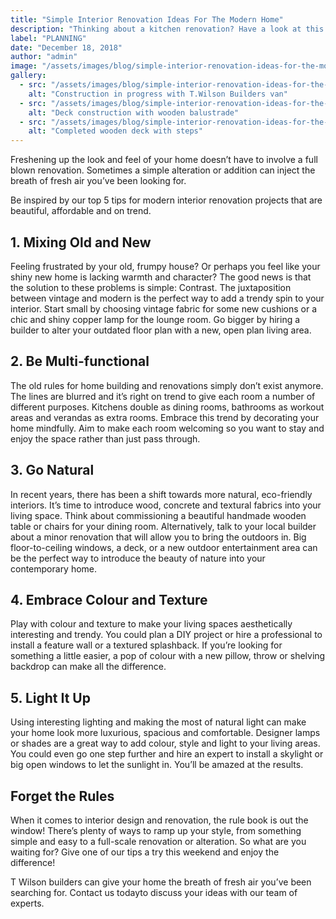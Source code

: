 ```yaml
---
title: "Simple Interior Renovation Ideas For The Modern Home"
description: "Thinking about a kitchen renovation? Have a look at this article for some key things to keep in mind."
label: "PLANNING"
date: "December 18, 2018"
author: "admin"
image: "/assets/images/blog/simple-interior-renovation-ideas-for-the-modern-home/1.jpg"
gallery:
  - src: "/assets/images/blog/simple-interior-renovation-ideas-for-the-modern-home/1.jpg"
    alt: "Construction in progress with T.Wilson Builders van"
  - src: "/assets/images/blog/simple-interior-renovation-ideas-for-the-modern-home/2.jpg"
    alt: "Deck construction with wooden balustrade"
  - src: "/assets/images/blog/simple-interior-renovation-ideas-for-the-modern-home/3.jpg"
    alt: "Completed wooden deck with steps"
---
```


Freshening up the look and feel of your home doesn’t have to involve a full blown renovation. Sometimes a simple alteration or addition can inject the breath of fresh air you’ve been looking for.

Be inspired by our top 5 tips for modern interior renovation projects that are beautiful, affordable and on trend.

## 1. Mixing Old and New 

Feeling frustrated by your old, frumpy house? Or perhaps you feel like your shiny new home is lacking warmth and character? The good news is that the solution to these problems is simple: Contrast. The juxtaposition between vintage and modern is the perfect way to add a trendy spin to your interior. Start small by choosing vintage fabric for some new cushions or a chic and shiny copper lamp for the lounge room. Go bigger by hiring a builder to alter your outdated floor plan with a new, open plan living area.

## 2. Be Multi-functional 

The old rules for home building and renovations simply don’t exist anymore. The lines are blurred and it’s right on trend to give each room a number of different purposes. Kitchens double as dining rooms, bathrooms as workout areas and verandas as extra rooms. Embrace this trend by decorating your home mindfully. Aim to make each room welcoming so you want to stay and enjoy the space rather than just pass through. 

## 3. Go Natural 

In recent years, there has been a shift towards more natural, eco-friendly interiors. It’s time to introduce wood, concrete and textural fabrics into your living space. Think about commissioning a beautiful handmade wooden table or chairs for your dining room. Alternatively, talk to your local builder about a minor renovation that will allow you to bring the outdoors in. Big floor-to-ceiling windows, a deck, or a new outdoor entertainment area can be the perfect way to introduce the beauty of nature into your contemporary home. 

## 4. Embrace Colour and Texture 

Play with colour and texture to make your living spaces aesthetically interesting and trendy. You could plan a DIY project or hire a professional to install a feature wall or a textured splashback. If you’re looking for something a little easier, a pop of colour with a new pillow, throw or shelving backdrop can make all the difference. 

## 5. Light It Up 

Using interesting lighting and making the most of natural light can make your home look more luxurious, spacious and comfortable. Designer lamps or shades are a great way to add colour, style and light to your living areas. You could even go one step further and hire an expert to install a skylight or big open windows to let the sunlight in. You’ll be amazed at the results.

## Forget the Rules

When it comes to interior design and renovation, the rule book is out the window! There’s plenty of ways to ramp up your style, from something simple and easy to a full-scale renovation or alteration. So what are you waiting for? Give one of our tips a try this weekend and enjoy the difference!

T Wilson builders can give your home the breath of fresh air you’ve been searching for. Contact us todayto discuss your ideas with our team of experts. 